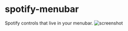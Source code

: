 # spotify-menubar
Spotify controls that live in your menubar.
![screenshot](https://drive.google.com/uc?export=download&id=0B4_o7T3fukA6NWg4N25rQl9rRHc)
